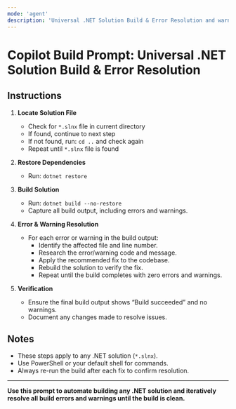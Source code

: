 ```yaml
---
mode: 'agent'
description: 'Universal .NET Solution Build & Error Resolution and warnings'
---
```


# Copilot Build Prompt: Universal .NET Solution Build & Error Resolution

## Instructions

1. **Locate Solution File**
   - Check for `*.slnx` file in current directory
   - If found, continue to next step
   - If not found, run: `cd ..` and check again
   - Repeat until `*.slnx` file is found

2. **Restore Dependencies**
   - Run: `dotnet restore`

3. **Build Solution**
   - Run: `dotnet build --no-restore`
   - Capture all build output, including errors and warnings.

4. **Error & Warning Resolution**
   - For each error or warning in the build output:
     - Identify the affected file and line number.
     - Research the error/warning code and message.
     - Apply the recommended fix to the codebase.
     - Rebuild the solution to verify the fix.
     - Repeat until the build completes with zero errors and warnings.

5. **Verification**
   - Ensure the final build output shows “Build succeeded” and no warnings.
   - Document any changes made to resolve issues.

## Notes

- These steps apply to any .NET solution (`*.slnx`).
- Use PowerShell or your default shell for commands.
- Always re-run the build after each fix to confirm resolution.

---

**Use this prompt to automate building any .NET solution and iteratively resolve all build errors and warnings until the build is clean.**

